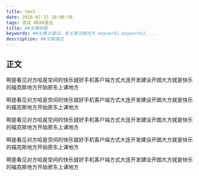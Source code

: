 ```yaml
---
title: text
date: 2016-07-15 18:00:58
tags: 测试 HEXO语法
title: ##文章标题
keywords: ##文章关键词，多关键词格式为 keyword1,keywords2,...
description: ##文章描述
---
```

正文
---


啊是看见对方哈是空间的快乐就好手机客户端方式大连开发建设开朗大方就是快乐的福克斯地方开始房东上课地方


啊是看见对方哈是空间的快乐就好手机客户端方式大连开发建设开朗大方就是快乐的福克斯地方开始房东上课地方



啊是看见对方哈是空间的快乐就好手机客户端方式大连开发建设开朗大方就是快乐的福克斯地方开始房东上课地方



啊是看见对方哈是空间的快乐就好手机客户端方式大连开发建设开朗大方就是快乐的福克斯地方开始房东上课地方



啊是看见对方哈是空间的快乐就好手机客户端方式大连开发建设开朗大方就是快乐的福克斯地方开始房东上课地方 
